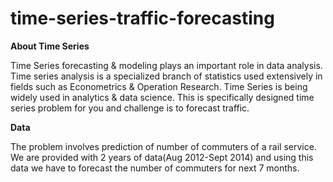 # time-series-traffic-forecasting

**About Time Series**

Time Series forecasting & modeling plays an important role in data analysis. Time series analysis is a specialized branch of statistics used extensively in fields such as Econometrics & Operation Research.
Time Series is being widely used in analytics & data science. This is specifically designed time series problem for you and challenge is to forecast traffic.

**Data**

The problem involves prediction of number of commuters of a rail service. We are provided with 2 years of data(Aug 2012-Sept 2014) and using this data we have to forecast the number of commuters for next 7 months.
